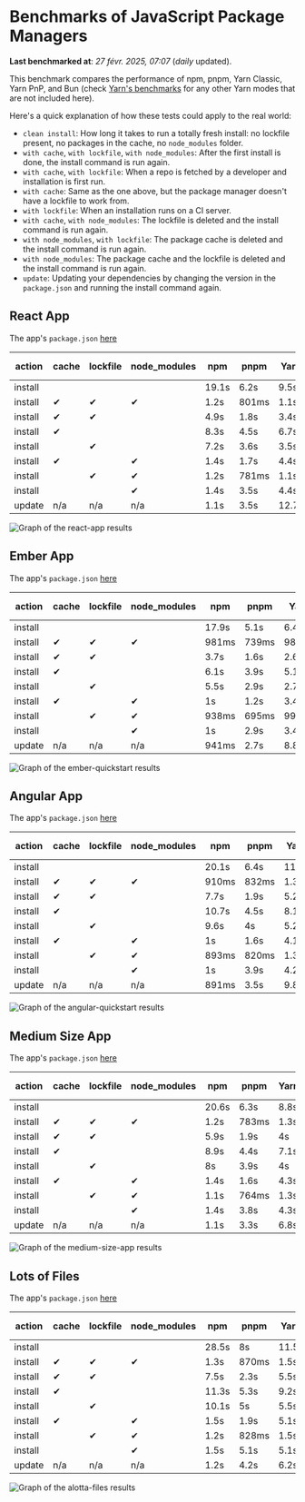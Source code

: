 # Benchmarks of JavaScript Package Managers

**Last benchmarked at**: _27 févr. 2025, 07:07_ (_daily_ updated).

This benchmark compares the performance of npm, pnpm, Yarn Classic, Yarn PnP, and Bun (check [Yarn's benchmarks](https://yarnpkg.com/benchmarks) for any other Yarn modes that are not included here).

Here's a quick explanation of how these tests could apply to the real world:

- `clean install`: How long it takes to run a totally fresh install: no lockfile present, no packages in the cache, no `node_modules` folder.
- `with cache`, `with lockfile`, `with node_modules`: After the first install is done, the install command is run again.
- `with cache`, `with lockfile`: When a repo is fetched by a developer and installation is first run.
- `with cache`: Same as the one above, but the package manager doesn't have a lockfile to work from.
- `with lockfile`: When an installation runs on a CI server.
- `with cache`, `with node_modules`: The lockfile is deleted and the install command is run again.
- `with node_modules`, `with lockfile`: The package cache is deleted and the install command is run again.
- `with node_modules`: The package cache and the lockfile is deleted and the install command is run again.
- `update`: Updating your dependencies by changing the version in the `package.json` and running the install command again.

## React App

The app's `package.json` [here](./fixtures/react-app/package.json)

| action  | cache | lockfile | node_modules| npm | pnpm | Yarn | Yarn PnP | Bun |
| ---     | ---   | ---      | ---         | --- | ---  | ---  | ---      | --- |
| install |       |          |             | 19.1s | 6.2s | 9.5s | 4.4s | 3s |
| install | ✔     | ✔        | ✔           | 1.2s | 801ms | 1.1s | n/a | 39ms |
| install | ✔     | ✔        |             | 4.9s | 1.8s | 3.4s | 957ms | 461ms |
| install | ✔     |          |             | 8.3s | 4.5s | 6.7s | 4.1s | 462ms |
| install |       | ✔        |             | 7.2s | 3.6s | 3.5s | 957ms | 452ms |
| install | ✔     |          | ✔           | 1.4s | 1.7s | 4.4s | n/a | 38ms |
| install |       | ✔        | ✔           | 1.2s | 781ms | 1.1s | n/a | 35ms |
| install |       |          | ✔           | 1.4s | 3.5s | 4.4s | n/a | 34ms |
| update  | n/a | n/a | n/a | 1.1s | 3.5s | 12.7s | 6.2s | 37ms |

<img alt="Graph of the react-app results" src="results/img/react-app.svg" />

## Ember App

The app's `package.json` [here](./fixtures/ember-quickstart/package.json)

| action  | cache | lockfile | node_modules| npm | pnpm | Yarn | Yarn PnP | Bun |
| ---     | ---   | ---      | ---         | --- | ---  | ---  | ---      | --- |
| install |       |          |             | 17.9s | 5.1s | 6.4s | 3.6s | 1.2s |
| install | ✔     | ✔        | ✔           | 981ms | 739ms | 989ms | n/a | 30ms |
| install | ✔     | ✔        |             | 3.7s | 1.6s | 2.6s | 848ms | 364ms |
| install | ✔     |          |             | 6.1s | 3.9s | 5.1s | 3.2s | 382ms |
| install |       | ✔        |             | 5.5s | 2.9s | 2.7s | 854ms | 342ms |
| install | ✔     |          | ✔           | 1s | 1.2s | 3.4s | n/a | 29ms |
| install |       | ✔        | ✔           | 938ms | 695ms | 993ms | n/a | 27ms |
| install |       |          | ✔           | 1s | 2.9s | 3.4s | n/a | 26ms |
| update  | n/a | n/a | n/a | 941ms | 2.7s | 8.8s | 4.5s | 29ms |

<img alt="Graph of the ember-quickstart results" src="results/img/ember-quickstart.svg" />

## Angular App

The app's `package.json` [here](./fixtures/angular-quickstart/package.json)

| action  | cache | lockfile | node_modules| npm | pnpm | Yarn | Yarn PnP | Bun |
| ---     | ---   | ---      | ---         | --- | ---  | ---  | ---      | --- |
| install |       |          |             | 20.1s | 6.4s | 11.8s | 4.5s | 2.1s |
| install | ✔     | ✔        | ✔           | 910ms | 832ms | 1.3s | n/a | 34ms |
| install | ✔     | ✔        |             | 7.7s | 1.9s | 5.2s | 1.2s | 877ms |
| install | ✔     |          |             | 10.7s | 4.5s | 8.1s | 4s | 874ms |
| install |       | ✔        |             | 9.6s | 4s | 5.2s | 1.1s | 851ms |
| install | ✔     |          | ✔           | 1s | 1.6s | 4.1s | n/a | 33ms |
| install |       | ✔        | ✔           | 893ms | 820ms | 1.3s | n/a | 29ms |
| install |       |          | ✔           | 1s | 3.9s | 4.2s | n/a | 29ms |
| update  | n/a | n/a | n/a | 891ms | 3.5s | 9.8s | 4.2s | 37ms |

<img alt="Graph of the angular-quickstart results" src="results/img/angular-quickstart.svg" />

## Medium Size App

The app's `package.json` [here](./fixtures/medium-size-app/package.json)

| action  | cache | lockfile | node_modules| npm | pnpm | Yarn | Yarn PnP | Bun |
| ---     | ---   | ---      | ---         | --- | ---  | ---  | ---      | --- |
| install |       |          |             | 20.6s | 6.3s | 8.8s | 4.5s | 2s |
| install | ✔     | ✔        | ✔           | 1.2s | 783ms | 1.3s | n/a | 37ms |
| install | ✔     | ✔        |             | 5.9s | 1.9s | 4s | 1.1s | 528ms |
| install | ✔     |          |             | 8.9s | 4.4s | 7.1s | 4.1s | 489ms |
| install |       | ✔        |             | 8s | 3.9s | 4s | 1.1s | 485ms |
| install | ✔     |          | ✔           | 1.4s | 1.6s | 4.3s | n/a | 36ms |
| install |       | ✔        | ✔           | 1.1s | 764ms | 1.3s | n/a | 32ms |
| install |       |          | ✔           | 1.4s | 3.8s | 4.3s | n/a | 32ms |
| update  | n/a | n/a | n/a | 1.1s | 3.3s | 6.8s | 4.1s | 44ms |

<img alt="Graph of the medium-size-app results" src="results/img/medium-size-app.svg" />

## Lots of Files

The app's `package.json` [here](./fixtures/alotta-files/package.json)

| action  | cache | lockfile | node_modules| npm | pnpm | Yarn | Yarn PnP | Bun |
| ---     | ---   | ---      | ---         | --- | ---  | ---  | ---      | --- |
| install |       |          |             | 28.5s | 8s | 11.5s | 5.5s | 2.3s |
| install | ✔     | ✔        | ✔           | 1.3s | 870ms | 1.5s | n/a | 44ms |
| install | ✔     | ✔        |             | 7.5s | 2.3s | 5.5s | 1.3s | 735ms |
| install | ✔     |          |             | 11.3s | 5.3s | 9.2s | 4.9s | 721ms |
| install |       | ✔        |             | 10.1s | 5s | 5.5s | 1.3s | 727ms |
| install | ✔     |          | ✔           | 1.5s | 1.9s | 5.1s | n/a | 44ms |
| install |       | ✔        | ✔           | 1.2s | 828ms | 1.5s | n/a | 42ms |
| install |       |          | ✔           | 1.5s | 5.1s | 5.1s | n/a | 40ms |
| update  | n/a | n/a | n/a | 1.2s | 4.2s | 6.2s | 4.9s | 115ms |

<img alt="Graph of the alotta-files results" src="results/img/alotta-files.svg" />